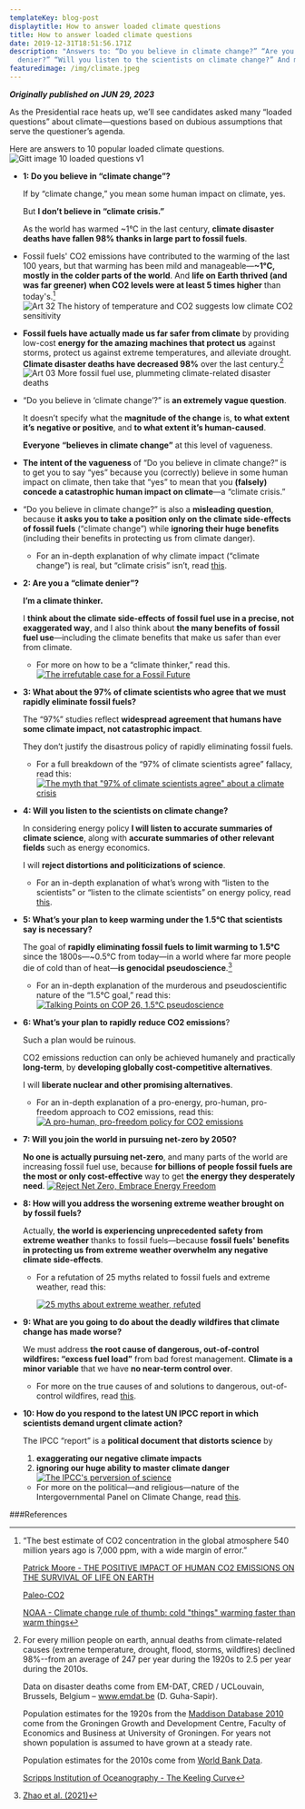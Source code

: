 ```yaml
---
templateKey: blog-post
displaytitle: How to answer loaded climate questions
title: How to answer loaded climate questions
date: 2019-12-31T18:51:56.171Z
description: "Answers to: “Do you believe in climate change?” “Are you a climate
  denier?” “Will you listen to the scientists on climate change?” And more!"
featuredimage: /img/climate.jpeg
---
```

***Originally published on JUN 29, 2023***

As the Presidential race heats up, we’ll see candidates asked many “loaded questions” about climate—questions based on dubious assumptions that serve the questioner’s agenda.

Here are answers to 10 popular loaded climate questions.
![Gitt image 10 loaded questions v1](https://substackcdn.com/image/fetch/w_1456,c_limit,f_auto,q_auto:good,fl_progressive:steep/https%3A%2F%2Fsubstack-post-media.s3.amazonaws.com%2Fpublic%2Fimages%2Fba8ba28f-1e30-4700-8b23-ff87df8587c2_1600x900.png)

-   **1: Do you believe in “climate change”?**  
      
    If by “climate change,” you mean some human impact on climate, yes.  
      
    But **I don’t believe in “climate crisis.”**  
      
    As the world has warmed ~1°C in the last century, **climate disaster deaths have fallen 98% thanks in large part to fossil fuels**.
    
-   Fossil fuels' CO2 emissions have contributed to the warming of the last 100 years, but that warming has been mild and manageable—**~1°C, mostly in the colder parts of the world**. And **life on Earth thrived (and was far greener) when CO2 levels were at least 5 times higher** than today's.[^1] 
   ![Art 32 The history of temperature and CO2 suggests low climate CO2 sensitivity](https://substackcdn.com/image/fetch/w_1456,c_limit,f_auto,q_auto:good,fl_progressive:steep/https%3A%2F%2Fsubstack-post-media.s3.amazonaws.com%2Fpublic%2Fimages%2F31e33440-f8bc-41e2-b9eb-19cc9022dde0_908x587.png)
    
-   **Fossil fuels have actually made us far safer from climate** by providing low-cost **energy for the amazing machines that protect us** against storms, protect us against extreme temperatures, and alleviate drought. **Climate disaster deaths have decreased 98%** over the last century.[^2]
    ![Art 03 More fossil fuel use, plummeting climate-related disaster deaths](https://substackcdn.com/image/fetch/w_1456,c_limit,f_auto,q_auto:good,fl_progressive:steep/https%3A%2F%2Fsubstack-post-media.s3.amazonaws.com%2Fpublic%2Fimages%2F3e728ac4-ad7d-43e7-9a82-b04d9751b491_6108x3983.png)
    
-   “Do you believe in ‘climate change’?” is **an extremely vague question**.  
      
    It doesn’t specify what the **magnitude of the change** is, **to what extent it’s** **negative or positive**, and **to what extent it’s human-caused**.  
      
    **Everyone** **“believes in climate change”** at this level of vagueness.
    
-   **The intent of the vagueness** of “Do you believe in climate change?” is to get you to say “yes” because you (correctly) believe in some human impact on climate, then take that “yes” to mean that you **(falsely) concede a catastrophic human impact on climate**—a “climate crisis.”
    
-   “Do you believe in climate change?” is also a **misleading question**, because **it asks you to take a position only on the climate side-effects of fossil fuels** (“climate change”) while **ignoring their huge benefits** (including their benefits in protecting us from climate danger).
    
    -   For an in-depth explanation of why climate impact (“climate change”) is real, but “climate crisis” isn’t, read [this](https://energytalkingpoints.com/climate-crisis/).
        
-   **2: Are you a “climate denier”?**  
      
    **I’m a climate thinker.**
      
    I **think about the climate side-effects of fossil fuel use in a precise, not exaggerated way**, and I also think about **the many benefits of fossil fuel use**—including the climate benefits that make us safer than ever from climate.
    
    -   For more on how to be a “climate thinker,” read this.
        [![The irrefutable case for a Fossil Future](https://substackcdn.com/image/fetch/w_1300,h_650,c_fill,f_auto,q_auto:good,fl_progressive:steep,g_auto/https%3A%2F%2Fpbs.substack.com%2Fmedia%2FFbgFr11UcAI8ayW.jpg)](https://energytalkingpoints.com/irrefutable-ff/)
-   **3: What about the 97% of climate scientists who agree that we must rapidly eliminate fossil fuels?**  
      
    The “97%” studies reflect **widespread agreement that humans have some climate impact, not catastrophic impact**.  
      
    They don’t justify the disastrous policy of rapidly eliminating fossil fuels.
    
    -   For a full breakdown of the “97% of climate scientists agree” fallacy, read this:
        [![The myth that "97% of climate scientists agree" about a climate crisis](https://substackcdn.com/image/fetch/w_1300,h_650,c_fill,f_auto,q_auto:good,fl_progressive:steep,g_auto/https%3A%2F%2Fsubstack-post-media.s3.amazonaws.com%2Fpublic%2Fimages%2F3cf27656-0e93-4dac-ab3f-a932e5a86783_1600x900.png)](https://energytalkingpoints.com/97/)
        
        
-   **4: Will you listen to the scientists on climate change?**  
      
    In considering energy policy **I will listen to accurate summaries of climate science**, along with **accurate summaries of other relevant fields** such as energy economics.  
      
    I will **reject distortions and politicizations of science**.
    
    -   For an in-depth explanation of what’s wrong with “listen to the scientists” or “listen to the climate scientists” on energy policy, read [this](https://twitter.com/AlexEpstein/status/1628842038182694912).
        
-   **5: What’s your plan to keep warming under the 1.5°C that scientists say is necessary?**  
      
    The goal of **rapidly eliminating fossil fuels to limit warming to 1.5°C** since the 1800s—~0.5°C from today—in a world where far more people die of cold than of heat—**is genocidal pseudoscience**.[^3]
    
    -   For an in-depth explanation of the murderous and pseudoscientific nature of the “1.5°C goal,” read this:
        [![Talking Points on COP 26, 1.5°C pseudoscience](https://substackcdn.com/image/youtube/w_728,c_limit/9dIUYY_Dq4E)](https://energytalkingpoints.com/cop26/)
-   **6: What’s your plan to rapidly reduce CO2 emissions**?  
      
    Such a plan would be ruinous.  
      
    CO2 emissions reduction can only be achieved humanely and practically **long-term**, by **developing globally cost-competitive alternatives**.  
      
    I will **liberate nuclear and other promising alternatives**.
    
    -   For an in-depth explanation of a pro-energy, pro-human, pro-freedom approach to CO2 emissions, read this:
     [![A pro-human, pro-freedom policy for CO2 emissions](https://substackcdn.com/image/fetch/w_1300,h_650,c_fill,f_auto,q_auto:good,fl_progressive:steep,g_auto/https%3A%2F%2Fbucketeer-e05bbc84-baa3-437e-9518-adb32be77984.s3.amazonaws.com%2Fpublic%2Fimages%2F20ec4fe6-7139-4154-9d4f-e91556f185c6_3400x2400.png)](https://energytalkingpoints.com/co2-policy/)
        
-   **7: Will you join the world in pursuing net-zero by 2050?**  
      
    **No one is actually pursuing net-zero**, and many parts of the world are increasing fossil fuel use, because **for billions of people fossil fuels are the most or only cost-effective** way to get **the energy they desperately need**.
        [![Reject Net Zero, Embrace Energy Freedom](https://substackcdn.com/image/youtube/w_728,c_limit/naAXRHbhU3c)](https://energytalkingpoints.com/netzero/)
-   **8: How will you address the worsening extreme weather brought on by fossil fuels?**  
      
    Actually, **the world is experiencing unprecedented safety from extreme weather** thanks to fossil fuels—because **fossil fuels' benefits in protecting us from extreme weather overwhelm any negative climate side-effects**.

    -   For a refutation of 25 myths related to fossil fuels and extreme weather, read this:
       
        [![25 myths about extreme weather, refuted](https://substackcdn.com/image/fetch/w_1300,h_650,c_fill,f_auto,q_auto:good,fl_progressive:steep,g_auto/https%3A%2F%2Fbucketeer-e05bbc84-baa3-437e-9518-adb32be77984.s3.amazonaws.com%2Fpublic%2Fimages%2F925b9145-eba3-47d9-8825-ce50dfca2589_1600x900.png)](https://energytalkingpoints.com/25-myths/)
        

-   **9: What are you going to do about the deadly wildfires that climate change has made worse?**  
      
    We must address **the root cause of dangerous, out-of-control wildfires: “excess fuel load”** from bad forest management. **Climate is a minor variable** that we have **no near-term control over**.
    
    -   For more on the true causes of and solutions to dangerous, out-of-control wildfires, read [this](https://energytalkingpoints.com/california-wildfires/).
        
-   **10: How do you respond to the latest UN IPCC report in which scientists demand urgent climate action?**  
      
    The IPCC “report” is a **political document that distorts science** by  
    1) **exaggerating our negative climate impacts**  
    2) **ignoring our huge ability to master climate danger**
        [![The IPCC's perversion of science](https://substackcdn.com/image/fetch/w_1300,h_650,c_fill,f_auto,q_auto:good,fl_progressive:steep,g_auto/https%3A%2F%2Fsubstack-post-media.s3.amazonaws.com%2Fpublic%2Fimages%2Fe8f8e1cc-3564-4a17-aa40-722f42b87fcf_1600x900.png)](https://energytalkingpoints.com/syr/)
    -   For more on the political—and religious—nature of the Intergovernmental Panel on Climate Change, read [this](https://energytalkingpoints.com/the-truth-about-the-un-ipcc/).

###References

[^1]: “The best estimate of CO2 concentration in the global atmosphere 540 million years ago is 7,000 ppm, with a wide margin of error.”  

    [Patrick Moore - THE POSITIVE IMPACT OF HUMAN CO2 EMISSIONS ON THE SURVIVAL OF LIFE ON EARTH](https://fcpp.org/wp-content/uploads/2016/06/Moore-Positive-Impact-of-Human-CO2-Emissions.pdf)

    [Paleo-CO2](https://www.paleo-co2.org/)

    [NOAA - Climate change rule of thumb: cold "things" warming faster than warm things](https://www.climate.gov/news-features/blogs/beyond-data/climate-change-rule-thumb-cold-things-warming-faster-warm-things)

[^2]: For every million people on earth, annual deaths from climate-related causes (extreme temperature, drought, flood, storms, wildfires) declined 98%--from an average of 247 per year during the 1920s to 2.5 per year during the 2010s.

    Data on disaster deaths come from EM-DAT, CRED / UCLouvain, Brussels, Belgium – www.emdat.be (D. Guha-Sapir).

    Population estimates for the 1920s from the [Maddison Database 2010](https://www.rug.nl/ggdc/historicaldevelopment/maddison/releases/maddison-database-2010) come from the Groningen Growth and Development Centre, Faculty of Economics and Business at University of Groningen. For years not shown population is assumed to have grown at a steady rate.

    Population estimates for the 2010s come from [World Bank Data](https://data.worldbank.org/indicator/SP.POP.TOTL).

    [Scripps Institution of Oceanography - The Keeling Curve](https://keelingcurve.ucsd.edu/)

[^3]: [Zhao et al. (2021)](https://doi.org/10.1016/S2542-5196(21)00081-4)